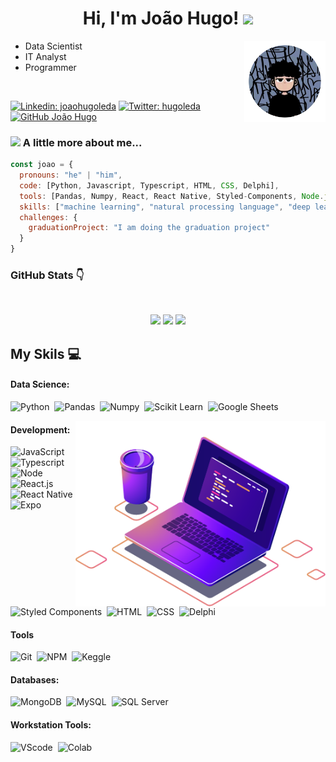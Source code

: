 <h1 align="center">
  Hi, I'm João Hugo!
  <img src="https://media.giphy.com/media/mGcNjsfWAjY5AEZNw6/giphy.gif" width="50">
</h1>

<img align='right' src="./assets/profile-icon.png" width="130">

<ul>
  <li> Data Scientist </li>
  <li> IT Analyst </li>        
  <li> Programmer </li>  
</ul>

<br />

[![Linkedin: joaohugoleda](https://img.shields.io/badge/-joaohugoleda-blue?style=flat-square&logo=Linkedin&logoColor=white&link=https://www.linkedin.com/in/joaohugoleda/)](https://www.linkedin.com/in/joao-hugo-leda-014078192/)
[![Twitter: hugoleda](https://img.shields.io/twitter/follow/hugoleda?style=social)](https://twitter.com/HugoLeda)
[![GitHub João Hugo](https://img.shields.io/github/followers/hugoleda?label=follow&style=social)](https://github.com/hugoleda)

### <img src="https://media.giphy.com/media/VgCDAzcKvsR6OM0uWg/giphy.gif" width="50"> A little more about me...

```javascript
const joao = {
  pronouns: "he" | "him",
  code: [Python, Javascript, Typescript, HTML, CSS, Delphi],
  tools: [Pandas, Numpy, React, React Native, Styled-Components, Node.js, Next],
  skills: ["machine learning", "natural processing language", "deep learning", "computational intelligence"],
  challenges: {
    graduationProject: "I am doing the graduation project"
  }
}
```

### GitHub Stats :point_down:
<br/>
<p align="center">  
  <img height="180em" src="https://github-readme-stats.vercel.app/api/top-langs/?username=hugoleda&layout=compact&langs_count=7&theme=radical"/>
  <img height="180em" src="https://github-readme-stats.vercel.app/api?username=HugoLeda&show_icons=true&theme=radical&include_all_commits=true&count_private=true"/>   
  <img height="180em" src="https://github-readme-streak-stats.herokuapp.com/?user=hugoleda&theme=radical&hide_border=false">       
</p>

## My Skils 💻 

#### Data Science:

![Python](https://img.shields.io/badge/Python-14354C?style=for-the-badge&logo=python&logoColor=white)&nbsp;
![Pandas](https://img.shields.io/badge/PANDAS-120751?style=for-the-badge&logo=pandas&logoColor=white)&nbsp;
![Numpy](https://img.shields.io/badge/Numpy-777BB4?style=for-the-badge&logo=numpy&logoColor=white)&nbsp;
![Scikit Learn](https://img.shields.io/badge/scikit_learn-F7931E?style=for-the-badge&logo=scikit-learn&logoColor=white)&nbsp;
![Google Sheets](https://img.shields.io/badge/Google%20Sheets-34A853?style=for-the-badge&logo=google-sheets&logoColor=white)&nbsp;


<img src="./assets/computer-illustration.png" min-width="400px" max-width="400px" width="400px" align="right" alt="Computador iuriCode">

#### Development:

![JavaScript](https://img.shields.io/badge/JavaScript-F7DF1E?style=for-the-badge&logo=javascript&logoColor=black)&nbsp;
![Typescript](https://img.shields.io/badge/TypeScript-007ACC?style=for-the-badge&logo=typescript&logoColor=white)&nbsp;
![Node](https://img.shields.io/badge/Node%20js-339933?style=for-the-badge&logo=nodedotjs&logoColor=white)&nbsp;
![React.js](https://img.shields.io/badge/React-20232A?style=for-the-badge&logo=react&logoColor=61DAFB)&nbsp;
![React Native](https://img.shields.io/badge/React_Native-20232A?style=for-the-badge&logo=react&logoColor=61DAFB)&nbsp;
![Expo](https://img.shields.io/badge/Expo-1B1F23?style=for-the-badge&logo=expo&logoColor=white)&nbsp;
![Styled Components](https://img.shields.io/badge/styled--components-DB7093?style=for-the-badge&logo=styled-components&logoColor=white)&nbsp;
![HTML](https://img.shields.io/badge/HTML5-E34F26?style=for-the-badge&logo=html5&logoColor=white)&nbsp;
![CSS](https://img.shields.io/badge/CSS3-1572B6?style=for-the-badge&logo=css3&logoColor=white)&nbsp;
![Delphi](https://img.shields.io/badge/Delphi-B22222?style=for-the-badge&logo=delphi&logoColor=white)&nbsp;

#### Tools

![Git](https://img.shields.io/badge/GIT-E44C30?style=for-the-badge&logo=git&logoColor=white)&nbsp;
![NPM](https://img.shields.io/badge/npm-CB3837?style=for-the-badge&logo=npm&logoColor=white)&nbsp;
![Keggle](https://img.shields.io/badge/Kaggle-20BEFF?style=for-the-badge&logo=Kaggle&logoColor=white)&nbsp;

#### Databases:

![MongoDB](https://img.shields.io/badge/MongoDB-4EA94B?style=for-the-badge&logo=mongodb&logoColor=white)&nbsp;
![MySQL](https://img.shields.io/badge/MySQL-005C84?style=for-the-badge&logo=mysql&logoColor=white)&nbsp;
![SQL Server](https://img.shields.io/badge/Microsoft_SQL_Server-CC2927?style=for-the-badge&logo=microsoft-sql-server&logoColor=white)&nbsp;

#### Workstation Tools:

![VScode](https://img.shields.io/badge/VSCode-0078D4?style=for-the-badge&logo=visual%20studio%20code&logoColor=white)&nbsp;
![Colab](https://img.shields.io/badge/Colab-F9AB00?style=for-the-badge&logo=googlecolab&color=525252)&nbsp;
